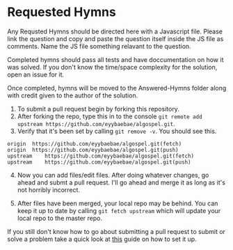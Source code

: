 # Requested Hymns

Any Requsted Hymns should be directed here with a Javascript file. Please link the question and copy and paste the question itself inside the JS file as comments. Name the JS file something relavant to the question.

Completed hymns should pass all tests and have doccumentation on how it was solved. If you don't know the time/space complexity for the solution, open an issue for it.

Once completed, hymns will be moved to the Answered-Hymns folder along with credit given to the author of the solution.

1. To submit a pull request begin by forking this repository. 
2. After forking the repo, type this in to the console `git remote add upstream https://github.com/eyybaebae/algospel.git`. 
3. Verify that it's been set by calling `git remove -v`. You should see this.

```
origin  https://github.com/eyybaebae/algospel.git(fetch)
origin  https://github.com/eyybaebae/algospel.git(push)
upstream    https://github.com/eyybaebae/algospel.git(fetch)
upstream    https://github.com/eyybaebae/algospel.git(push)
```

4. Now you can add files/edit files. After doing whatever changes, go ahead and submt a pull request. I'll go ahead and merge it as long as it's not horribly incorrect.

5. After files have been merged, your local repo may be behind. You can keep it up to date by calling `git fetch upstream` which will update your local repo to the master repo.

If you still don't know how to go about submitting a pull request to submit or solve a problem take a quick look at [this](https://www.digitalocean.com/community/tutorials/how-to-create-a-pull-request-on-github) guide on how to set it up.
